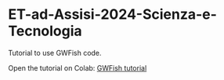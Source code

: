 # ET-ad-Assisi-2024-Scienza-e-Tecnologia
Tutorial to use GWFish code.

Open the tutorial on Colab: [GWFish tutorial](<https://colab.research.google.com/github/u-dupletsa/ET-ad-Assisi-2024-Scienza-e-Tecnologia/blob/main/gwfish_tutorial.ipynb>)
